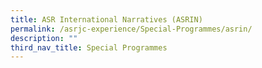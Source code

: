 ```yaml
---
title: ASR International Narratives (ASRIN)
permalink: /asrjc-experience/Special-Programmes/asrin/
description: ""
third_nav_title: Special Programmes
---
```


